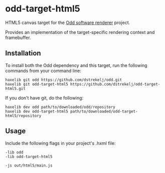 # odd-target-html5

HTML5 canvas target for the [Odd software renderer](https://github.com/dstrekelj/odd) project.

Provides an implementation of the target-specific rendering context and framebuffer.

## Installation

To install both the Odd dependency and this target, run the following commands from your command line:

```
haxelib git odd https://github.com/dstrekelj/odd.git
haxelib git odd-target-html5 https://github.com/dstrekelj/odd-target-html5.git
```

If you don't have git, do the following:

```
haxelib dev odd path/to/downloaded/odd/repository
haxelib dev odd-target-html5 path/to/downloaded/odd-target-html5/repository
```

## Usage

Include the following flags in your project's .hxml file:

```
-lib odd
-lib odd-target-html5

-js out/html5/main.js
```
